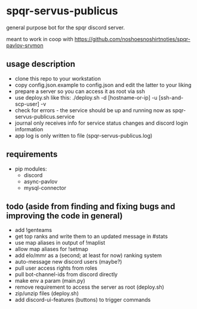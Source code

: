 # spqr-servus-publicus
general purpose bot for the spqr discord server.

meant to work in coop with https://github.com/noshoesnoshirtnoties/spqr-pavlov-srvmon

## usage description
* clone this repo to your workstation
* copy config.json.example to config.json and edit the latter to your liking
* prepare a server so you can access it as root via ssh
* use deploy.sh like this: ./deploy.sh -d [hostname-or-ip] -u [ssh-and-scp-user] -v
* check for errors - the service should be up and running now as spqr-servus-publicus.service
* journal only receives info for service status changes and discord login information
* app log is only written to file (spqr-servus-publicus.log)

## requirements
* pip modules:
  * discord
  * async-pavlov
  * mysql-connector

## todo (aside from finding and fixing bugs and improving the code in general)
* add !genteams
* get top ranks and write them to an updated message in #stats
* use map aliases in output of !maplist
* allow map aliases for !setmap
* add elo/mmr as a (second; at least for now) ranking system
* auto-message new discord users (maybe?)
* pull user access rights from roles
* pull bot-channel-ids from discord directly
* make env a param (main.py)
* remove requirement to access the server as root (deploy.sh)
* zip/unzip files (deploy.sh)
* add discord-ui-features (buttons) to trigger commands
